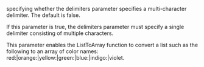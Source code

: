 specifying whether the delimiters parameter specifies a multi-character delimiter. The default is false.

If this parameter is true, the delimiters parameter must specify a single delimiter consisting of multiple characters.

This parameter enables the ListToArray function to convert a list such as the following to an array of color names: red:|orange:|yellow:|green:|blue:|indigo:|violet.